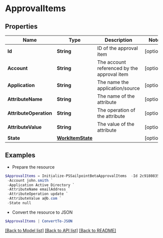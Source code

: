 # ApprovalItems
## Properties

Name | Type | Description | Notes
------------ | ------------- | ------------- | -------------
**Id** | **String** | ID of the approval item | [optional] 
**Account** | **String** | The account referenced by the approval item | [optional] 
**Application** | **String** | The name the application/source | [optional] 
**AttributeName** | **String** | The name of the attribute | [optional] 
**AttributeOperation** | **String** | The operation of the attribute | [optional] 
**AttributeValue** | **String** | The value of the attribute | [optional] 
**State** | [**WorkItemState**](WorkItemState.md) |  | [optional] 

## Examples

- Prepare the resource
```powershell
$ApprovalItems = Initialize-PSSailpointBetaApprovalItems  -Id 2c9180835d2e5168015d32f890ca1581 `
 -Account john.smith `
 -Application Active Directory `
 -AttributeName emailAddress `
 -AttributeOperation update `
 -AttributeValue a@b.com `
 -State null
```

- Convert the resource to JSON
```powershell
$ApprovalItems | ConvertTo-JSON
```

[[Back to Model list]](../README.md#documentation-for-models) [[Back to API list]](../README.md#documentation-for-api-endpoints) [[Back to README]](../README.md)

